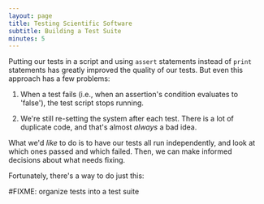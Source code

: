 ```yaml
---
layout: page
title: Testing Scientific Software
subtitle: Building a Test Suite
minutes: 5
---
```


Putting our tests in a script and
using `assert` statements instead of `print` statements
has greatly improved the quality of our tests.
But even this approach has a few problems:

1. When a test fails (i.e., when an assertion's condition evaluates to
'false'), the test script stops running.

2. We're still re-setting the system after each test.
There is a lot of duplicate code, and that's almost *always* a bad idea.

What we'd *like* to do is to have our tests all run independently,
and look at which ones passed and which failed.
Then, we can make informed decisions about what needs fixing.

Fortunately, there's a way to do just this:

#FIXME: organize tests into a test suite
